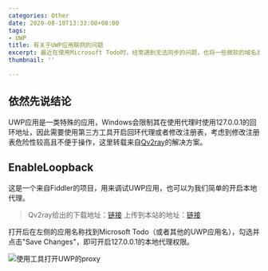 ```yaml
---
categories: Other
date: 2020-08-10T13:33:08+08:00
tags:
- UWP
title: 有关于UWP应用联网的问题
excerpt: 最近在使用Microsoft Todo时，经常遇到无法同步的问题，也将一些微软的域名添加到了PAC，但仍然没有效果，于是想到了翻阅代理的issues。
thumbnail: ''

---
```

## 依然先说结论

UWP应用是一类特殊的应用，Windows会限制其在使用代理时使用127.0.0.1的回环地址，因此需要使用第三方工具开启回环代理或者修改注册表，考虑到修改注册表危险性较高且不便于操作，这里转载来自[Qv2ray](https://qv2ray.net/getting-started/step4.html#%E4%BD%BF%E7%94%A8%E7%B3%BB%E7%BB%9F%E4%BB%A3%E7%90%86)的解决方案。

## EnableLoopback

这是一个来自Fiddler的项目，用来调试UWP应用，也可以为我们简单的开启本地代理。

> Qv2ray给出的下载地址：[链接](https://qv2ray.net/EnableLoopback.zip)
> 上传到本站的地址：[链接](https://x.arcto.xyz/E2itoL/EnableLoopback.exe)

打开后在左侧的应用名称找到Microsoft Todo（或者其他的UWP应用名），勾选并点击"Save Changes"，即可开启127.0.0.1的本地代理权限。

![使用工具打开UWP的proxy](https://x.arcto.xyz/PSvgEE/enable-uwp-proxy.png)